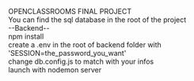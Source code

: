 OPENCLASSROOMS FINAL PROJECT
<br>
You can find the sql database in the root of the project
<br>
--Backend--
<br>
npm install
<br>
create a .env in the root of backend folder with 'SESSION=the_password_you_want'
<br>
change db.config.js to match with your infos
<br>
launch with nodemon server
